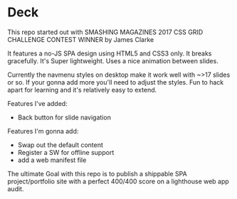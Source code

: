 # Deck

This repo started out with SMASHING MAGAZINES 2017 CSS GRID CHALLENGE CONTEST WINNER by James Clarke

It features a no-JS SPA design using HTML5 and CSS3 only. It breaks gracefully. It's Super lightweight. Uses a nice animation between slides.

Currently the navmenu styles on desktop make it work well with ~>17 slides or so. If your gonna add more you'll need to adjust the styles. Fun to hack apart for learning and it's relatively easy to extend.

Features I've added:
- Back button for slide navigation

Features I'm gonna add:
- Swap out the default content
- Register a SW for offline support
- add a web manifest file

The ultimate Goal with this repo is to publish a shippable SPA project/portfolio site with a perfect 400/400 score on a lighthouse web app audit.